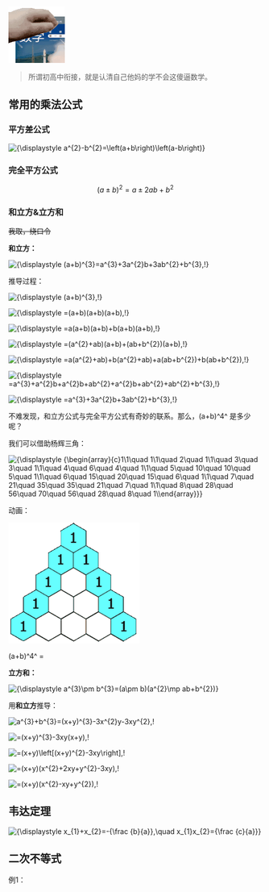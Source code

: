 ![](./res/对不起数学.gif)

> 所谓初高中衔接，就是认清自己他妈的学不会这傻逼数学。

## 常用的乘法公式

### 平方差公式

![{\displaystyle a^{2}-b^{2}=\left(a+b\right)\left(a-b\right)}](https://wikimedia.org/api/rest_v1/media/math/render/svg/134e74cdce14eb604c5d6cd5dfa5d14b9f9b7619)

### 完全平方公式

$$
(a\pm{b})^2=a\pm2ab+b^2
$$

### 和立方&立方和

~~我取，绕口令~~

**和立方：**

![{\displaystyle (a+b)^{3}=a^{3}+3a^{2}b+3ab^{2}+b^{3}\,\!}](https://wikimedia.org/api/rest_v1/media/math/render/svg/98ef62718784cde29ee2d8fceccc8ad4ea4fe32d)


推导过程：

![{\displaystyle (a+b)^{3}\,\!}](https://wikimedia.org/api/rest_v1/media/math/render/svg/e5edbcc2f1e6fd8526a5947a110d56a51953e25c)

![{\displaystyle =(a+b)(a+b)(a+b)\,\!}](https://wikimedia.org/api/rest_v1/media/math/render/svg/b0b93cf5489d77e6ac29c9842ff09b24aec2b0a7)

![{\displaystyle =a(a+b)(a+b)+b(a+b)(a+b)\,\!}](https://wikimedia.org/api/rest_v1/media/math/render/svg/39b85f817000c8988864bc7d15fd36a67036e724)

![{\displaystyle =(a^{2}+ab)(a+b)+(ab+b^{2})(a+b)\,\!}](https://wikimedia.org/api/rest_v1/media/math/render/svg/4b980d06e266d95c0acb85ed934c58ba8cfb0148)

![{\displaystyle =a(a^{2}+ab)+b(a^{2}+ab)+a(ab+b^{2})+b(ab+b^{2})\,\!}](https://wikimedia.org/api/rest_v1/media/math/render/svg/143875c698d036aeed13cb2845dd2fcf6221b22f)

![{\displaystyle =a^{3}+a^{2}b+a^{2}b+ab^{2}+a^{2}b+ab^{2}+ab^{2}+b^{3}\,\!}](https://wikimedia.org/api/rest_v1/media/math/render/svg/0efead6ef31b260075e41eb70273046682ddab69)

![{\displaystyle =a^{3}+3a^{2}b+3ab^{2}+b^{3}\,\!}](https://wikimedia.org/api/rest_v1/media/math/render/svg/89056766942618a695768f3136540e6750669585)

不难发现，和立方公式与完全平方公式有奇妙的联系。那么，(a+b)^4^ 是多少呢？

我们可以借助杨辉三角：

![{\displaystyle {\begin{array}{c}1\\1\quad 1\\1\quad 2\quad 1\\1\quad 3\quad 3\quad 1\\1\quad 4\quad 6\quad 4\quad 1\\1\quad 5\quad 10\quad 10\quad 5\quad 1\\1\quad 6\quad 15\quad 20\quad 15\quad 6\quad 1\\1\quad 7\quad 21\quad 35\quad 35\quad 21\quad 7\quad 1\\1\quad 8\quad 28\quad 56\quad 70\quad 56\quad 28\quad 8\quad 1\\\end{array}}}](https://wikimedia.org/api/rest_v1/media/math/render/svg/83e43c795c7cba79bf4b6a4a3cdfa0f3e52b5fd5)

动画：

![](./res/杨辉三角咋来的.gif)

(a+b)^4^ =

**立方和：**

![{\displaystyle a^{3}\pm b^{3}=(a\pm b)(a^{2}\mp ab+b^{2})}](https://wikimedia.org/api/rest_v1/media/math/render/svg/d03c3352d94639eb69f7d182974d217987a19ba0)

用**和立方**推导：

![a^{3}+b^{3}=(x+y)^{3}-3x^{2}y-3xy^{2}\,\!](https://wikimedia.org/api/rest_v1/media/math/render/svg/5b3b8761cf4378e791ac576a44ac336fa212c3f0)

![=(x+y)^{3}-3xy(x+y)\,\!](https://wikimedia.org/api/rest_v1/media/math/render/svg/186a6ee588756c6958db0a1951ec6d86ba9e2c97)

![=(x+y)\left[(x+y)^{2}-3xy\right]\,\!](https://wikimedia.org/api/rest_v1/media/math/render/svg/3bc61bdb20edf84a4973691f6064903308accd4b)

![=(x+y)(x^{2}+2xy+y^{2}-3xy)\,\!](https://wikimedia.org/api/rest_v1/media/math/render/svg/f570eca067a849bdefac87eac1db14c52dea3b17)

![=(x+y)(x^{2}-xy+y^{2})\,\!](https://wikimedia.org/api/rest_v1/media/math/render/svg/17ad5c3938197ddd78c76d3f4aee4657e50fc31c)

## 韦达定理

![{\displaystyle x_{1}+x_{2}=-{\frac {b}{a}},\quad x_{1}x_{2}={\frac {c}{a}}}](https://wikimedia.org/api/rest_v1/media/math/render/svg/6a7f5bcb50b9dfcdfc04e075deba4a2ac6f1746c)

## 二次不等式

例1：
